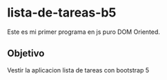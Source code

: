 # lista-de-tareas-b5
Este es mi primer programa en js puro DOM Oriented.
## Objetivo
Vestir la aplicacion lista de tareas con bootstrap 5
